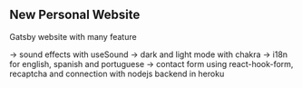 ## New Personal Website

Gatsby website with many feature

-> sound effects with useSound
-> dark and light mode with chakra
-> i18n for english, spanish and portuguese
-> contact form using react-hook-form, recaptcha and connection with nodejs backend in heroku

